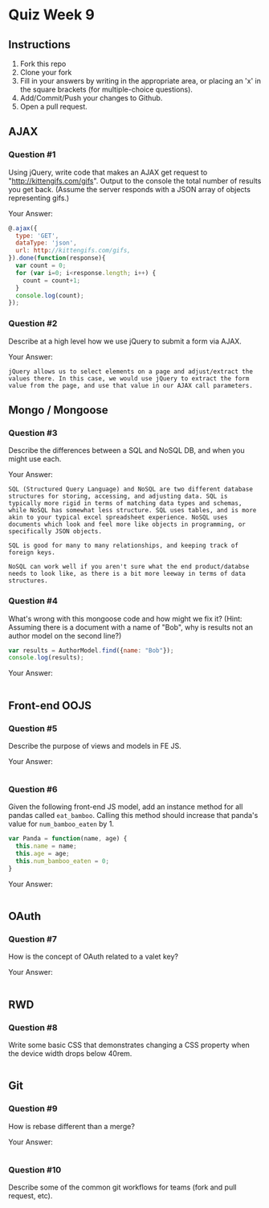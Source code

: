 # Quiz Week 9

## Instructions

1. Fork this repo
2. Clone your fork
3. Fill in your answers by writing in the appropriate area, or placing an 'x' in
the square brackets (for multiple-choice questions).
4. Add/Commit/Push your changes to Github.
5. Open a pull request.

## AJAX

### Question #1

Using jQuery, write code that makes an AJAX get request to "http://kittengifs.com/gifs". Output to the console the total number of results you get back. (Assume the server responds with a JSON array of objects representing gifs.)

Your Answer:
```js
@.ajax({
  type: 'GET',
  dataType: 'json',
  url: http://kittengifs.com/gifs,
}).done(function(response){
  var count = 0;
  for (var i=0; i<response.length; i++) {
    count = count+1;
  }
  console.log(count);
});
```

### Question #2

Describe at a high level how we use jQuery to submit a form via AJAX.

Your Answer:
```text
jQuery allows us to select elements on a page and adjust/extract the values there. In this case, we would use jQuery to extract the form value from the page, and use that value in our AJAX call parameters.

```


## Mongo / Mongoose

### Question #3

Describe the differences between a SQL and NoSQL DB, and when you might use each.

Your Answer:
```text
SQL (Structured Query Language) and NoSQL are two different database structures for storing, accessing, and adjusting data. SQL is typically more rigid in terms of matching data types and schemas, while NoSQL has somewhat less structure. SQL uses tables, and is more akin to your typical excel spreadsheet experience. NoSQL uses documents which look and feel more like objects in programming, or specifically JSON objects.

SQL is good for many to many relationships, and keeping track of foreign keys.

NoSQL can work well if you aren't sure what the end product/databse needs to look like, as there is a bit more leeway in terms of data structures. 
```


### Question #4

What's wrong with this mongoose code and how might we fix it?
(Hint: Assuming there is a document with a name of "Bob", why is results not an author model on the second line?)

```js
var results = AuthorModel.find({name: "Bob"});
console.log(results);
```

Your Answer:
```text

```

## Front-end OOJS

### Question #5

Describe the purpose of views and models in FE JS.

Your Answer:
```text

```

### Question #6

Given the following front-end JS model, add an instance method for all pandas called `eat_bamboo`. Calling this method should increase that panda's value for `num_bamboo_eaten` by 1.

```js
var Panda = function(name, age) {
  this.name = name;
  this.age = age;
  this.num_bamboo_eaten = 0;
}
```

Your Answer:
```text

```


## OAuth

### Question #7

How is the concept of OAuth related to a valet key?

Your Answer:
```text

```


## RWD

### Question #8

Write some basic CSS that demonstrates changing a CSS property when the device width drops below 40rem.

```css

```

## Git

### Question #9

How is rebase different than a merge?

Your Answer:
```text

```

### Question #10

Describe some of the common git workflows for teams (fork and pull request, etc).

```text

```

